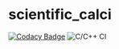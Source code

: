 # scientific_calci

[![Codacy Badge](https://api.codacy.com/project/badge/Grade/220d6bb2e4e841ecbfa85b093e1fd474)](https://app.codacy.com/manual/99002644/scientific_calci?utm_source=github.com&utm_medium=referral&utm_content=99002644/scientific_calci&utm_campaign=Badge_Grade_Dashboard)
![C/C++ CI](https://github.com/99002644/scientific_calci/workflows/C/C++%20CI/badge.svg?branch=master)

